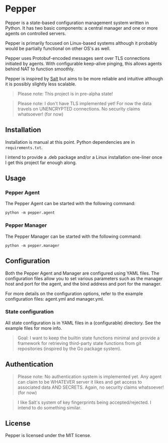 
# Pepper

Pepper is a state-based configuration management system written in Python.
It has two basic components: a central manager and one or more agents on controlled servers.

Pepper is primarily focused on Linux-based systems although it probably would be partially functional on other OS's as well.

Pepper uses Protobuf-encoded messages sent over TLS connections initiated by agents.
With configurable keep-alive pinging, this allows agents behind NAT to function smoothly.

Pepper is inspired by [Salt](https://github.com/saltstack/salt) but aims to be more reliable and intuitive although it is possibly slightly less scalable.

> Please note: This project is in pre-alpha state!

> Please note: I don't have TLS implemented yet! For now the data travels on UNENCRYPTED connections. No security claims whatsoever! (for now)


## Installation

Installation is manual at this point. Python dependencies are in `requirements.txt`.

I intend to provide a .deb package and/or a Linux installation one-liner once I get this project far enough along.

## Usage
### Pepper Agent

The Pepper Agent can be started with the following command:

```
python -m pepper.agent
```

### Pepper Manager
The Pepper Manager can be started with the following command:

```
python -m pepper.manager
```

## Configuration
Both the Pepper Agent and Manager are configured using YAML files. The configuration files allow you to set various parameters such as the manager host and port for the agent, and the bind address and port for the manager.

For more details on the configuration options, refer to the example configuration files: agent.yml and manager.yml.

### State configuration

All state configuration is in YAML files in a (configurable) directory.
See the example files for more info.

> Goal: I want to keep the builtin state functions minimal and provide a
> framework for retrieving third-party state functions from git repositories
> (inspired by the Go package system).

## Authentication

> Please note: No authentication system is implemented yet.
> Any agent can claim to be WHATEVER server it likes and get access to associated data AND SECRETS. Again, no security claims whatsoever! (for now)

> I like Salt's system of key fingerprints being accepted/rejected.
> I intend to do something similar.

## License
Pepper is licensed under the MIT license.